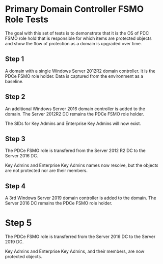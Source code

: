 # Primary Domain Controller FSMO Role Tests

The goal with this set of tests is to demonstrate that it is the OS of PDC FSMO role hold that is responsible for which items are protected objects and show the flow of protection as a domain is upgraded over time.

## Step 1

A domain with a single Windows Server 2012R2 domain controller. It is the PDCe FSMO role holder. Data is captured from the environment as a baseline.

## Step 2

An additional Windows Server 2016 domain controller is added to the domain. The Server 2012R2 DC remains the PDCe FSMO role holder.

The SIDs for Key Admins and Enterprise Key Admins will now exist.

## Step 3

The PDCe FSMO role is transfered from the Server 2012 R2 DC to the Server 2016 DC.

Key Admins and Enterprise Key Admins names now resolve, but the objects are not protected nor are their members.

## Step 4

A 3rd Windows Server 2019 domain controller is added to the domain. The Server 2016 DC remains the PDCe FSMO role holder.

# Step 5

The PDCe FSMO role is transferred from the Server 2016 DC to the Server 2019 DC.

Key Admins and Enterprise Key Admins, and their members, are now protected objects.
